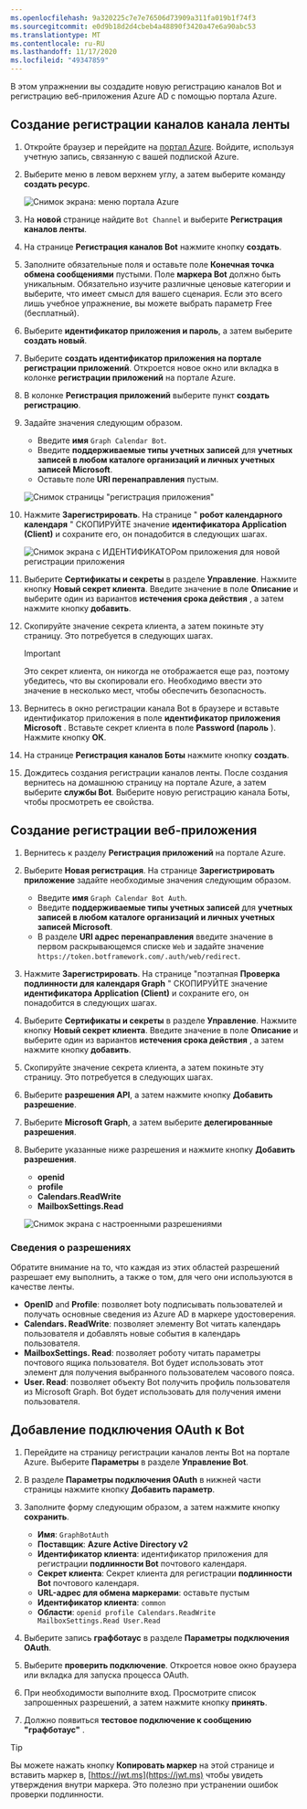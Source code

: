```yaml
---
ms.openlocfilehash: 9a320225c7e7e76506d73909a311fa019b1f74f3
ms.sourcegitcommit: e0d9b18d2d4cbeb4a48890f3420a47e6a90abc53
ms.translationtype: MT
ms.contentlocale: ru-RU
ms.lasthandoff: 11/17/2020
ms.locfileid: "49347859"
---
```

<!-- markdownlint-disable MD002 MD041 -->

В этом упражнении вы создадите новую регистрацию каналов Bot и регистрацию веб-приложения Azure AD с помощью портала Azure.

## <a name="create-a-bot-channels-registration"></a>Создание регистрации каналов канала ленты

1. Откройте браузер и перейдите на [портал Azure](https://portal.azure.com). Войдите, используя учетную запись, связанную с вашей подпиской Azure.

1. Выберите меню в левом верхнем углу, а затем выберите команду **создать ресурс**.

    ![Снимок экрана: меню портала Azure](images/create-resource.png)

1. На **новой** странице найдите `Bot Channel` и выберите **Регистрация каналов ленты**.

1. На странице **Регистрация каналов Bot** нажмите кнопку **создать**.

1. Заполните обязательные поля и оставьте поле **Конечная точка обмена сообщениями** пустыми. Поле **маркера Bot** должно быть уникальным. Обязательно изучите различные ценовые категории и выберите, что имеет смысл для вашего сценария. Если это всего лишь учебное упражнение, вы можете выбрать параметр Free (бесплатный).

1. Выберите **идентификатор приложения и пароль**, а затем выберите **создать новый**.

1. Выберите **создать идентификатор приложения на портале регистрации приложений**. Откроется новое окно или вкладка в колонке **регистрации приложений** на портале Azure.

1. В колонке **Регистрация приложений** выберите пункт **создать регистрацию**.

1. Задайте значения следующим образом.

    - Введите **имя** `Graph Calendar Bot`.
    - Введите **поддерживаемые типы учетных записей** для **учетных записей в любом каталоге организаций и личных учетных записей Microsoft**.
    - Оставьте поле **URI перенаправления** пустым.

    ![Снимок страницы "регистрация приложения"](./images/aad-register-an-app.png)

1. Нажмите **Зарегистрировать**. На странице " **робот календарного календаря** " СКОПИРУЙТЕ значение **идентификатора Application (Client)** и сохраните его, он понадобится в следующих шагах.

    ![Снимок экрана с ИДЕНТИФИКАТОРом приложения для новой регистрации приложения](./images/aad-application-id.png)

1. Выберите **Сертификаты и секреты** в разделе **Управление**. Нажмите кнопку **Новый секрет клиента**. Введите значение в поле **Описание** и выберите один из вариантов **истечения срока действия** , а затем нажмите кнопку **добавить**.

1. Скопируйте значение секрета клиента, а затем покиньте эту страницу. Это потребуется в следующих шагах.

    > [!IMPORTANT]
    > Это секрет клиента, он никогда не отображается еще раз, поэтому убедитесь, что вы скопировали его. Необходимо ввести это значение в несколько мест, чтобы обеспечить безопасность.

1. Вернитесь в окно регистрации канала Bot в браузере и вставьте идентификатор приложения в поле **идентификатор приложения Microsoft** . Вставьте секрет клиента в поле **Password (пароль** ). Нажмите кнопку **ОК**.

1. На странице **Регистрация каналов Боты** нажмите кнопку **создать**.

1. Дождитесь создания регистрации каналов ленты. После создания вернитесь на домашнюю страницу на портале Azure, а затем выберите **службы Bot**. Выберите новую регистрацию канала Боты, чтобы просмотреть ее свойства.

## <a name="create-a-web-app-registration"></a>Создание регистрации веб-приложения

1. Вернитесь к разделу **Регистрация приложений** на портале Azure.

1. Выберите **Новая регистрация**. На странице **Зарегистрировать приложение** задайте необходимые значения следующим образом.

    - Введите **имя** `Graph Calendar Bot Auth`.
    - Введите **поддерживаемые типы учетных записей** для **учетных записей в любом каталоге организаций и личных учетных записей Microsoft**.
    - В разделе **URI адрес перенаправления** введите значение в первом раскрывающемся списке `Web` и задайте значение `https://token.botframework.com/.auth/web/redirect`.

1. Нажмите **Зарегистрировать**. На странице "поэтапная **Проверка подлинности для календаря Graph** " СКОПИРУЙТЕ значение **идентификатора Application (Client)** и сохраните его, он понадобится в следующих шагах.

1. Выберите **Сертификаты и секреты** в разделе **Управление**. Нажмите кнопку **Новый секрет клиента**. Введите значение в поле **Описание** и выберите один из вариантов **истечения срока действия** , а затем нажмите кнопку **добавить**.

1. Скопируйте значение секрета клиента, а затем покиньте эту страницу. Это потребуется в следующих шагах.

1. Выберите **разрешения API**, а затем нажмите кнопку **Добавить разрешение**.

1. Выберите **Microsoft Graph**, а затем выберите **делегированные разрешения**.

1. Выберите указанные ниже разрешения и нажмите кнопку **Добавить разрешения**.

    - **openid**
    - **profile**
    - **Calendars.ReadWrite**
    - **MailboxSettings.Read**

    ![Снимок экрана с настроенными разрешениями](images/configured-permissions.png)

### <a name="about-permissions"></a>Сведения о разрешениях

Обратите внимание на то, что каждая из этих областей разрешений разрешает ему выполнить, а также о том, для чего они используются в качестве ленты.

- **OpenID** and **Profile**: позволяет botу подписывать пользователей и получать основные сведения из Azure AD в маркере удостоверения.
- **Calendars. ReadWrite**: позволяет элементу Bot читать календарь пользователя и добавлять новые события в календарь пользователя.
- **MailboxSettings. Read**: позволяет роботу читать параметры почтового ящика пользователя. Bot будет использовать этот элемент для получения выбранного пользователем часового пояса.
- **User. Read**: позволяет объекту Bot получить профиль пользователя из Microsoft Graph. Bot будет использовать для получения имени пользователя.

## <a name="add-oauth-connection-to-the-bot"></a>Добавление подключения OAuth к Bot

1. Перейдите на страницу регистрации каналов ленты Bot на портале Azure. Выберите **Параметры** в разделе **Управление Bot**.

1. В разделе **Параметры подключения OAuth** в нижней части страницы нажмите кнопку **Добавить параметр**.

1. Заполните форму следующим образом, а затем нажмите кнопку **сохранить**.

    - **Имя**: `GraphBotAuth`
    - **Поставщик**: **Azure Active Directory v2**
    - **Идентификатор клиента**: идентификатор приложения для регистрации **подлинности Bot** почтового календаря.
    - **Секрет клиента**: Секрет клиента для регистрации **подлинности Bot** почтового календаря.
    - **URL-адрес для обмена маркерами**: оставьте пустым
    - **Идентификатор клиента**: `common`
    - **Области**: `openid profile Calendars.ReadWrite MailboxSettings.Read User.Read`

1. Выберите запись **графботаус** в разделе **Параметры подключения OAuth**.

1. Выберите **проверить подключение**. Откроется новое окно браузера или вкладка для запуска процесса OAuth.

1. При необходимости выполните вход. Просмотрите список запрошенных разрешений, а затем нажмите кнопку **принять**.

1. Должно появиться **тестовое подключение к сообщению "графботаус"** .

> [!TIP]
> Вы можете нажать кнопку **Копировать маркер** на этой странице и вставить маркер в, [https://jwt.ms](https://jwt.ms) чтобы увидеть утверждения внутри маркера. Это полезно при устранении ошибок проверки подлинности.
